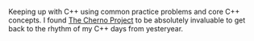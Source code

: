 Keeping up with C++ using common practice problems and core C++ concepts.
I found [The Cherno Project](https://www.youtube.com/user/TheChernoProject) to be absolutely invaluable to get back to the rhythm of my C++ days from yesteryear.
